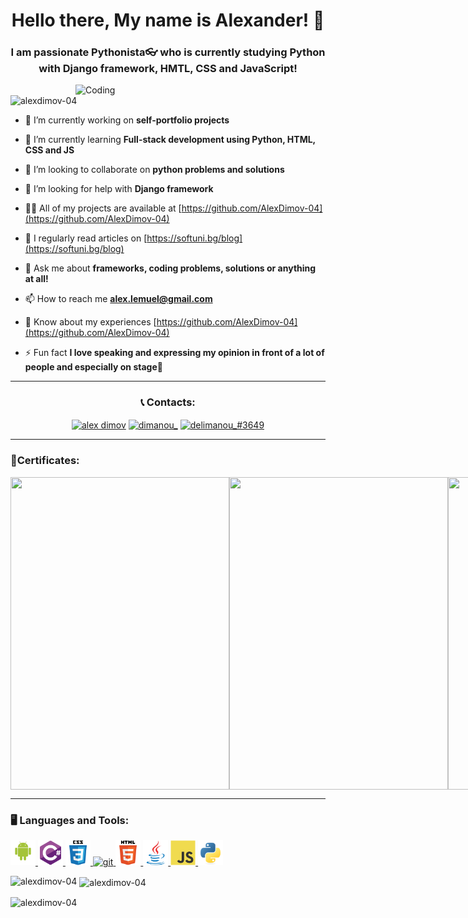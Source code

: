 <h1 align="center">Hello there, My name is Alexander! 👋</h1>
<h3 align="center">I am passionate Pythonista👓 who is currently studying Python with Django framework, HMTL, CSS and JavaScript!</h3>
<img align= "right" alt="Coding" width="400" src="https://www.fouragain.com/wp-content/uploads/2020/03/data-entr.gif">
<p align="left"> <img src="https://komarev.com/ghpvc/?username=alexdimov-04&label=Profile%20views&color=0e75b6&style=flat" alt="alexdimov-04" /> </p>

- 🔭 I’m currently working on **self-portfolio projects**

- 🌱 I’m currently learning **Full-stack development using Python, HTML, CSS and JS**

- 👯 I’m looking to collaborate on **python problems and solutions**

- 🤝 I’m looking for help with **Django framework**

- 👨‍💻 All of my projects are available at [https://github.com/AlexDimov-04](https://github.com/AlexDimov-04)

- 📝 I regularly read articles on [https://softuni.bg/blog](https://softuni.bg/blog)

- 💬 Ask me about **frameworks, coding problems, solutions or anything at all!**

- 📫 How to reach me **alex.lemuel@gmail.com**

- 📄 Know about my experiences [https://github.com/AlexDimov-04](https://github.com/AlexDimov-04)

- ⚡ Fun fact **I love speaking and expressing my opinion in front of a lot of people and especially on stage🎤**
  
---

<h3 align="center">📞 Contacts:</h3>
<p align="center">
<a href="https://fb.com/alex dimov" target="blank"><img align="center" src="https://raw.githubusercontent.com/rahuldkjain/github-profile-readme-generator/master/src/images/icons/Social/facebook.svg" alt="alex dimov" height="30" width="40" /></a>
<a href="https://instagram.com/dimanou_" target="blank"><img align="center" src="https://raw.githubusercontent.com/rahuldkjain/github-profile-readme-generator/master/src/images/icons/Social/instagram.svg" alt="dimanou_" height="30" width="40" /></a>
<a href="https://discord.gg/delimanou_#3649" target="blank"><img align="center" src="https://raw.githubusercontent.com/rahuldkjain/github-profile-readme-generator/master/src/images/icons/Social/discord.svg" alt="delimanou_#3649" height="30" width="40" /></a>
</p>

---

<h3 align="left">📜Certificates:</h3>

<div style="display: flex">
  <img src="https://user-images.githubusercontent.com/106152399/233798921-f40b20b3-6ebb-48dd-af0f-4036028f6d45.jpeg" width="350" height="500">
  <img src="https://user-images.githubusercontent.com/106152399/233799275-df50f8e8-d75a-43e0-a702-a2ee90cd1105.jpeg" width="350" height="500">
  <img src="https://user-images.githubusercontent.com/106152399/233799325-a5385bbb-6745-492f-99e8-ffb3408b5fc2.jpeg" width="350" height="500">
  <img src="https://user-images.githubusercontent.com/106152399/233799371-9cc3c619-5363-4e8b-9d12-18e48c6813a6.jpeg" width="350" height="500">
  <img src="https://user-images.githubusercontent.com/106152399/233799414-49a4a3c3-68ed-405a-9e33-6b611d4cff0d.jpeg" width="350" height="500">
  <img src="https://user-images.githubusercontent.com/106152399/234340576-bcec0467-6542-4492-a351-181b4c400edf.jpeg" width="350" height="500">
</div>

---

<h3 align="left">🖥️ Languages and Tools:</h3>
<p align="left"> 
  <a href="https://developer.android.com" target="_blank" rel="noreferrer"> 
    <img src="https://raw.githubusercontent.com/devicons/devicon/master/icons/android/android-original-wordmark.svg" alt="android" width="40" height="40"/> 
  </a> 
  <a href="https://www.w3schools.com/cs/" target="_blank" rel="noreferrer"> 
    <img src="https://raw.githubusercontent.com/devicons/devicon/master/icons/csharp/csharp-original.svg" alt="csharp" width="40" height="40"/> 
  </a> 
  <a href="https://www.w3schools.com/css/" target="_blank" rel="noreferrer"> 
    <img src="https://raw.githubusercontent.com/devicons/devicon/master/icons/css3/css3-original-wordmark.svg" alt="css3" width="40" height="40"/> 
  </a> 
  <a href="https://git-scm.com/" target="_blank" rel="noreferrer"> 
    <img src="https://www.vectorlogo.zone/logos/git-scm/git-scm-icon.svg" alt="git" width="40" height="40"/> 
  </a> 
  <a href="https://www.w3.org/html/" target="_blank" rel="noreferrer"> 
    <img src="https://raw.githubusercontent.com/devicons/devicon/master/icons/html5/html5-original-wordmark.svg" alt="html5" width="40" height="40"/> 
  </a> 
  <a href="https://www.java.com" target="_blank" rel="noreferrer"> 
    <img src="https://raw.githubusercontent.com/devicons/devicon/master/icons/java/java-original.svg" alt="java" width="40" height="40"/> 
  </a> 
  <a href="https://developer.mozilla.org/en-US/docs/Web/JavaScript" target="_blank" rel="noreferrer"> 
    <img src="https://raw.githubusercontent.com/devicons/devicon/master/icons/javascript/javascript-original.svg" alt="javascript" width="40" height="40"/> 
  </a> 
  <a href="https://www.python.org" target="_blank" rel="noreferrer"> 
    <img src="https://raw.githubusercontent.com/devicons/devicon/master/icons/python/python-original.svg" alt="python" width="40" height="40"/> 
  </a> 
</p>

<p><img align="left" src="https://github-readme-stats.vercel.app/api/top-langs?username=alexdimov-04&show_icons=true&locale=en&layout=compact" alt="alexdimov-04" /></p>

<p>&nbsp;<img align="center" src="https://github-readme-stats.vercel.app/api?username=alexdimov-04&show_icons=true&locale=en" alt="alexdimov-04" /></p>

<p><img align="center" src="https://github-readme-streak-stats.herokuapp.com/?user=alexdimov-04&" alt="alexdimov-04" /></p>
